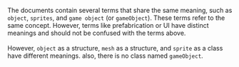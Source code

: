 The documents contain several terms that share the same meaning, such as `object`, `sprites`, and `game object` (or `gameObject`).
These terms refer to the same concept. However, terms like prefabrication or UI have distinct meanings and should not be 
confused with the terms above. 
<br> <br>
However, `object` as a structure, `mesh` as a structure, and `sprite` as a class have different meanings.
also, there is no class named `gameObject`.
